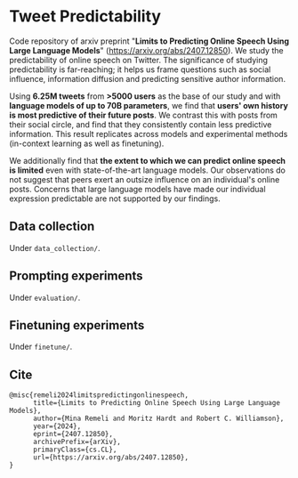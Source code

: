 # Tweet Predictability
Code repository of arxiv preprint "**Limits to Predicting Online Speech Using Large Language Models**" (https://arxiv.org/abs/2407.12850). We study the predictability of online speech on Twitter. The significance of studying predictability is far-reaching; it helps us frame questions such as social influence, information diffusion and predicting sensitive author information.

Using **6.25M tweets** from **>5000 users** as the base of our study and with **language models of up to 70B parameters**, we find that **users' own history is most predictive of their future posts**.
We contrast this with posts from their social circle, and find that they consistently contain less predictive information. This result replicates across models and experimental methods (in-context learning as well as finetuning).

We additionally find that **the extent to which we can predict online speech is limited** even with state-of-the-art language models. Our observations do not suggest that peers exert an outsize influence on an individual's online posts. Concerns that large language models have made our individual expression predictable are not supported by our findings. 

## Data collection
Under `data_collection/`.

## Prompting experiments
Under `evaluation/`.

## Finetuning experiments
Under `finetune/`.

## Cite
```
@misc{remeli2024limitspredictingonlinespeech,
      title={Limits to Predicting Online Speech Using Large Language Models}, 
      author={Mina Remeli and Moritz Hardt and Robert C. Williamson},
      year={2024},
      eprint={2407.12850},
      archivePrefix={arXiv},
      primaryClass={cs.CL},
      url={https://arxiv.org/abs/2407.12850}, 
}
```